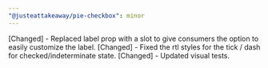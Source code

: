 ```yaml
---
"@justeattakeaway/pie-checkbox": minor
---
```


[Changed] - Replaced label prop with a slot to give consumers the option to easily customize the label.
[Changed] - Fixed the rtl styles for the tick / dash for checked/indeterminate state.
[Changed] - Updated visual tests.
